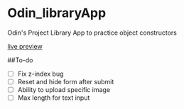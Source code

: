 # Odin_libraryApp
Odin's Project Library App to practice object constructors

[live preview](https://ashluchowa.github.io/Odin_libraryApp/)

##To-do
- [ ] Fix z-index bug
- [ ] Reset and hide form after submit
- [ ] Ability to upload specific image
- [ ] Max length for text input
